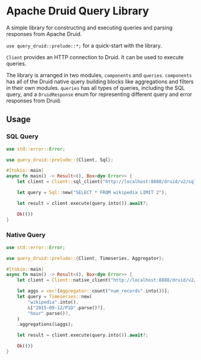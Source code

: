 # Apache Druid Query Library

A simple library for constructing and executing queries and parsing responses
from Apache Druid.

`use query_druid::prelude::*;` for a quick-start with the library.

`Client` provides an HTTP connection to Druid. It can be used to execute
queries.

The library is arranged in two modules, `components` and `queries`. `components`
has all of the Druid native query building blocks like aggregations and filters
in their own modules. `queries` has all types of queries, including the SQL
query, and a `DruidResponse` enum for representing different query and error
responses from Druid.

## Usage

### SQL Query
```rust
use std::error::Error;

use query_druid::prelude::{Client, Sql};

#[tokio::main]
async fn main() -> Result<(), Box<dyn Error>> {
    let client = Client::sql_client("http://localhost:8888/druid/v2/sql/".to_string())?;

    let query = Sql::new("SELECT * FROM wikipedia LIMIT 2");

    let result = client.execute(query.into()).await?;

    Ok(())
}
```

### Native Query
```rust
use std::error::Error;

use query_druid::prelude::{Client, Timeseries, Aggregator};

#[tokio::main]
async fn main() -> Result<(), Box<dyn Error>> {
    let client = Client::native_client("http://localhost:8888/druid/v2/".to_string())?;

    let aggs = vec![Aggregator::count("num_records".into())];
    let query = Timeseries::new(
        "wikipedia".into(),
        &["2015-09-12/P1D".parse()?],
        "hour".parse()?,
    )
    .aggregations(&aggs);

    let result = client.execute(query.into()).await?;

    Ok(())
}
```
